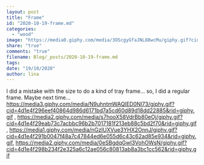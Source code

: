 ```yaml
---
layout: post
title: "Frame"
id: "2020-10-19-frame.md"
categories:
  - "wood"
image: "https://media0.giphy.com/media/3OScgyGfaJNL88wcMu/giphy.gif?cid=4d1e4f29424cdc6610673046d4d58f2b46d2a3bb6507368d&rid=giphy.gif"
share: "true"
comments: "true"
filename: Blog/_posts/2020-10-19-frame.md
tags: 
date: "19/10/2020"
author: lina
---
```


I  did a mistake with the size to do a kind of tray frame... so, I did a regular frame. Maybe next time...
https://media3.giphy.com/media/N9uhntmWAQIED0NI73/giphy.gif?cid=4d1e4f296eef40864d986d6171bd7a5cd60d89d18dd22885&rid=giphy.gif , https://media2.giphy.com/media/s7hooX58VdrBb80eOj/giphy.gif?cid=4d1e4f29eab73c7acbbc96b2b7017181f213eb88c5bd2f70&rid=giphy.gif , https://media1.giphy.com/media/nGzIUXVue3YHX2OnnJ/giphy.gif?cid=4d1e4f291b0047f48a7c47844ed6e055d6c43c62ad85e934&rid=giphy.gif, https://media2.giphy.com/media/0eSBgdqGwI3VohOWsN/giphy.gif?cid=4d1e4f298b234f2e325a6c12ae056c80813ab8a3bc1cc562&rid=giphy.gif